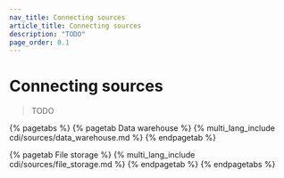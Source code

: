 ```yaml
---
nav_title: Connecting sources
article_title: Connecting sources
description: "TODO"
page_order: 0.1
---
```


# Connecting sources

> TODO

{% pagetabs %}
{% pagetab Data warehouse %}
{% multi_lang_include cdi/sources/data_warehouse.md %}
{% endpagetab %}

{% pagetab File storage %}
{% multi_lang_include cdi/sources/file_storage.md %}
{% endpagetab %}
{% endpagetabs %}

